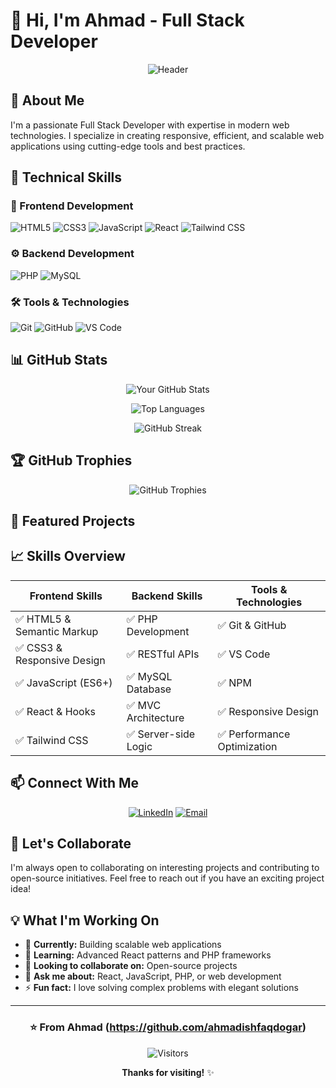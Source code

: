 # 👋 Hi, I'm Ahmad - Full Stack Developer

<div align="center">
  
![Header](https://capsule-render.vercel.app/api?type=waving&color=gradient&height=200&section=header&text=Full%20Stack%20Developer&fontSize=40&fontAlignY=35)

</div>

## 🚀 About Me

I'm a passionate Full Stack Developer with expertise in modern web technologies. I specialize in creating responsive, efficient, and scalable web applications using cutting-edge tools and best practices.

## 💼 Technical Skills

### 🎨 Frontend Development
![HTML5](https://img.shields.io/badge/HTML5-E34F26?style=for-the-badge&logo=html5&logoColor=white)
![CSS3](https://img.shields.io/badge/CSS3-1572B6?style=for-the-badge&logo=css3&logoColor=white)
![JavaScript](https://img.shields.io/badge/JavaScript-F7DF1E?style=for-the-badge&logo=javascript&logoColor=black)
![React](https://img.shields.io/badge/React-20232A?style=for-the-badge&logo=react&logoColor=61DAFB)
![Tailwind CSS](https://img.shields.io/badge/Tailwind_CSS-38B2AC?style=for-the-badge&logo=tailwind-css&logoColor=white)

### ⚙️ Backend Development
![PHP](https://img.shields.io/badge/PHP-777BB4?style=for-the-badge&logo=php&logoColor=white)
![MySQL](https://img.shields.io/badge/MySQL-005C84?style=for-the-badge&logo=mysql&logoColor=white)

### 🛠 Tools & Technologies
![Git](https://img.shields.io/badge/Git-F05032?style=for-the-badge&logo=git&logoColor=white)
![GitHub](https://img.shields.io/badge/GitHub-100000?style=for-the-badge&logo=github&logoColor=white)
![VS Code](https://img.shields.io/badge/VS_Code-0078D4?style=for-the-badge&logo=visual%20studio%20code&logoColor=white)

## 📊 GitHub Stats

<div align="center">

![Your GitHub Stats](https://github-readme-stats.vercel.app/api?username=ahmadishfaqdogar&show_icons=true&theme=radical)

![Top Languages](https://github-readme-stats.vercel.app/api/top-langs/?username=ahmadishfaqdogar&layout=compact&theme=radical)

![GitHub Streak](https://streak-stats.demolab.com/?user=ahmadishfaqdogar&theme=radical)

</div>

## 🏆 GitHub Trophies

<div align="center">

![GitHub Trophies](https://github-profile-trophy.vercel.app/?username=ahmadishfaqdogar&theme=radical&no-frame=true&row=2&column=4)

</div>

## 🚀 Featured Projects



## 📈 Skills Overview

| Frontend Skills | Backend Skills | Tools & Technologies |
|----------------|----------------|---------------------|
| ✅ HTML5 & Semantic Markup | ✅ PHP Development | ✅ Git & GitHub |
| ✅ CSS3 & Responsive Design | ✅ RESTful APIs | ✅ VS Code |
| ✅ JavaScript (ES6+) | ✅ MySQL Database | ✅ NPM |
| ✅ React & Hooks | ✅ MVC Architecture | ✅ Responsive Design |
| ✅ Tailwind CSS | ✅ Server-side Logic | ✅ Performance Optimization |

## 📫 Connect With Me

<div align="center">

[![LinkedIn](https://img.shields.io/badge/LinkedIn-%230077B5.svg?style=for-the-badge&logo=linkedin&logoColor=white)](https://linkedin.com/in/ahmadishfaqdogar)
[![Email](https://img.shields.io/badge/Email-D14836?style=for-the-badge&logo=gmail&logoColor=white)](mailto:your.ahmadishfaqdogar@gmail.com)

</div>



## 🤝 Let's Collaborate

I'm always open to collaborating on interesting projects and contributing to open-source initiatives. Feel free to reach out if you have an exciting project idea!

## 💡 What I'm Working On

- 🔭 **Currently:** Building scalable web applications
- 🌱 **Learning:** Advanced React patterns and PHP frameworks
- 👯 **Looking to collaborate on:** Open-source projects
- 💬 **Ask me about:** React, JavaScript, PHP, or web development
- ⚡ **Fun fact:** I love solving complex problems with elegant solutions

---

<div align="center">

### ⭐️ From Ahmad (https://github.com/ahmadishfaqdogar)

![Visitors](https://komarev.com/ghpvc/?username=ahmadishfaqdogar&color=blue&style=flat)

**Thanks for visiting!** ✨

</div>
